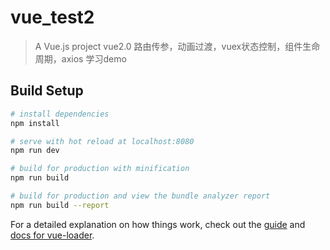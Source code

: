 # vue_test2

> A Vue.js project
vue2.0  路由传参，动画过渡，vuex状态控制，组件生命周期，axios 学习demo
## Build Setup

``` bash
# install dependencies
npm install

# serve with hot reload at localhost:8080
npm run dev

# build for production with minification
npm run build

# build for production and view the bundle analyzer report
npm run build --report
```

For a detailed explanation on how things work, check out the [guide](http://vuejs-templates.github.io/webpack/) and [docs for vue-loader](http://vuejs.github.io/vue-loader).
